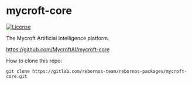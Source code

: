 # mycroft-core

[![License](https://img.shields.io/badge/License-Apache%202.0-blue.svg)](https://opensource.org/licenses/Apache-2.0)

The Mycroft Artificial Intelligence platform.

https://github.com/MycroftAI/mycroft-core

How to clone this repo:

```
git clone https://gitlab.com/rebornos-team/rebornos-packages/mycroft-core.git
```

